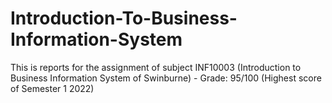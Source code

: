 # Introduction-To-Business-Information-System
This is reports for the assignment of subject INF10003 (Introduction to Business Information System of Swinburne) - Grade: 95/100 (Highest score of Semester 1 2022)
